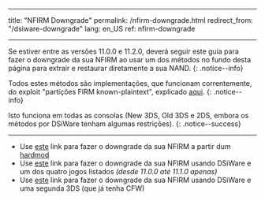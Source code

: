 * * *

title: "NFIRM Downgrade" permalink: /nfirm-downgrade.html redirect_from: "/dsiware-downgrade" lang: en_US ref: nfirm-downgrade

* * *

Se estiver entre as versões 11.0.0 e 11.2.0, deverá seguir este guia para fazer o downgrade da sua NFIRM ao usar um dos métodos no fundo desta página para extrair e restaurar diretamente a sua NAND. {: .notice--info}

Todos estes métodos são implementações, que funcionam correntemente, do exploit "partições FIRM known-plaintext", explicado [aqui](https://www.3dbrew.org/wiki/3DS_System_Flaws). {: .notice--info}

Isto funciona em todas as consolas (New 3DS, Old 3DS e 2DS, embora os métodos por DSiWare tenham algumas restrições). {: .notice--success}

* * *

+ Use [este](hardmod-downgrade) link para fazer o downgrade da sua NFIRM a partir dum [hardmod](https://gbatemp.net/threads/414498/)
+ Use [este](dsiware-downgrade-(save-injection)) link para fazer o downgrade da sua NFIRM usando DSiWare e um dos quatro jogos listados *(desde 11.0.0 até 11.1.0 apenas)*
+ Use [este](dsiware-downgrade-(app-injection-and-second-3ds)) link para fazer o downgrade da sua NFIRM usando DSiWare e uma segunda 3DS (que já tenha CFW)